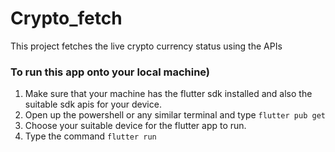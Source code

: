 # Crypto_fetch

This project fetches the live crypto currency status using the APIs

### To run this app onto your local machine)

1. Make sure that your machine has the flutter sdk installed and also the suitable sdk apis for your device.
2. Open up the powershell or any similar terminal and type ``flutter pub get``
3. Choose your suitable device for the flutter app to run.
4. Type the command ``flutter run``
